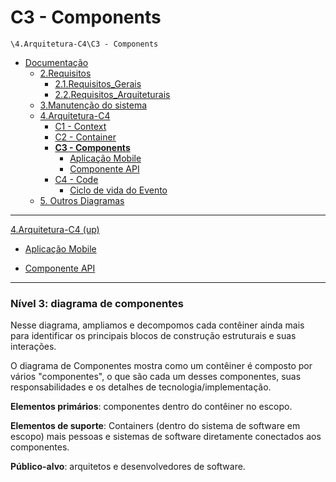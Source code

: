 # C3 - Components

`\4.Arquitetura-C4\C3 - Components`

* [Documentação](../../README.md)
  * [2.Requisitos](../../2.Requisitos/README.md)
    * [2.1.Requisitos_Gerais](../../2.Requisitos/2.1.Requisitos_Gerais/README.md)
    * [2.2.Requisitos_Arquiteturais](../../2.Requisitos/2.2.Requisitos_Arquiteturais/README.md)
  * [3.Manutenção do sistema](../../3.Manuten%C3%A7%C3%A3o%20do%20sistema/README.md)
  * [4.Arquitetura-C4](../../4.Arquitetura-C4/README.md)
    * [C1 - Context](../../4.Arquitetura-C4/C1%20-%20Context/README.md)
    * [C2 - Container](../../4.Arquitetura-C4/C2%20-%20Container/README.md)
    * [**C3 - Components**](../../4.Arquitetura-C4/C3%20-%20Components/README.md)
      * [Aplicação Mobile](../../4.Arquitetura-C4/C3%20-%20Components/Aplica%C3%A7%C3%A3o%20Mobile/README.md)
      * [Componente API](../../4.Arquitetura-C4/C3%20-%20Components/Componente%20API/README.md)
    * [C4 - Code](../../4.Arquitetura-C4/C4%20-%20Code/README.md)
      * [Ciclo de vida do Evento](../../4.Arquitetura-C4/C4%20-%20Code/Ciclo%20de%20vida%20do%20Evento/README.md)
  * [5. Outros Diagramas](../../5.%20Outros%20Diagramas/README.md)

---

[4.Arquitetura-C4 (up)](../../4.Arquitetura-C4/README.md)

- [Aplicação Mobile](../../4.Arquitetura-C4/C3%20-%20Components/Aplica%C3%A7%C3%A3o%20Mobile/README.md)

- [Componente API](../../4.Arquitetura-C4/C3%20-%20Components/Componente%20API/README.md)

---

### **Nível 3: diagrama de componentes**

Nesse diagrama, ampliamos e decompomos cada contêiner ainda mais para identificar os principais blocos de construção estruturais e suas interações.

O diagrama de Componentes mostra como um contêiner é composto por vários "componentes", o que são cada um desses componentes, suas responsabilidades e os detalhes de tecnologia/implementação.

**Elementos primários**: componentes dentro do contêiner no escopo.

**Elementos de suporte**: Containers (dentro do sistema de software em escopo) mais pessoas e sistemas de software diretamente conectados aos componentes.

**Público-alvo**: arquitetos e desenvolvedores de software.